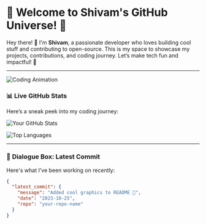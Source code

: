 # 🚀 Welcome to Shivam's GitHub Universe! 🚀

Hey there! 👋 I'm **Shivam**, a passionate developer who loves building cool stuff and contributing to open-source. This is my space to showcase my projects, contributions, and coding journey. Let’s make tech fun and impactful! 🌟

---

![Coding Animation](https://media.giphy.com/media/qgQUggAC3Pfv687qPC/giphy.gif)

### 📊 **Live GitHub Stats**
Here’s a sneak peek into my coding journey:

![Your GitHub Stats](https://github-readme-stats.vercel.app/api?username=Shivam10-7&show_icons=true&theme=radical&hide_border=true)

![Top Languages](https://github-readme-stats.vercel.app/api/top-langs/?username=Shivam10-7&layout=compact&theme=radical&hide_border=true)

---

### 💬 **Dialogue Box: Latest Commit**
Here's what I’ve been working on recently:

```json
{
  "latest_commit": {
    "message": "Added cool graphics to README 🎨",
    "date": "2023-10-25",
    "repo": "your-repo-name"
  }
}
